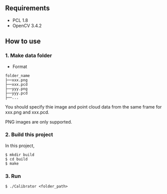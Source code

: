 ## Requirements

- PCL 1.8
- OpenCV 3.4.2

## How to use

### 1. Make data folder

- Format

```
folder_name
├──xxx.png
├──xxx.pcd
├──yyy.png
├──yyy.pcd
├──...
```

You should specify thie image and point cloud data from the same frame for xxx.png and xxx.pcd.

PNG images are only supported.

### 2. Build this project

In this project,

```
$ mkdir build
$ cd build
$ make
```

### 3. Run

```
$ ./Calibrator <folder_path>
```
